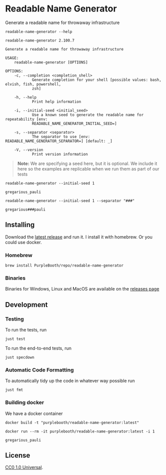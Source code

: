 # Readable Name Generator

Generate a readable name for throwaway infrastructure

``` shell,script(name="help")
readable-name-generator --help
```

``` shell,verify(script_name="help")
readable-name-generator 2.100.7

Generate a readable name for throwaway infrastructure

USAGE:
    readable-name-generator [OPTIONS]

OPTIONS:
    -c, --completion <completion_shell>
            Generate completion for your shell [possible values: bash, elvish, fish, powershell,
            zsh]

    -h, --help
            Print help information

    -i, --initial-seed <initial_seed>
            Use a known seed to generate the readable name for repeatability [env:
            READABLE_NAME_GENERATOR_INITIAL_SEED=]

    -s, --separator <separator>
            The separator to use [env: READABLE_NAME_GENERATOR_SEPARATOR=] [default: _]

    -V, --version
            Print version information
```

> **Note:** We are specifying a seed here, but it is optional. We
> include it here so the examples are replicable when we run them as
> part of our tests

``` shell,script(name="running")
readable-name-generator --initial-seed 1
```

``` shell,verify(script_name="running")
gregarious_pauli
```

``` shell,script(name="seperator")
readable-name-generator --initial-seed 1 --separator "###"
```

``` shell,verify(script_name="seperator")
gregarious###pauli
```

## Installing

Download the [latest
release](https://github.com/PurpleBooth/readable-name-generator/releases)
and run it. I install it with homebrew. Or you could use docker.

### Homebrew

``` shell,skip()
brew install PurpleBooth/repo/readable-name-generator
```

### Binaries

Binaries for Windows, Linux and MacOS are available on the [releases
page](https://github.com/PurpleBooth/readable-name-generator/releases/latest)

## Development

### Testing

To run the tests, run

``` shell,skip()
just test
```

To run the end-to-end tests, run

``` shell,skip()
just specdown
```

### Automatic Code Formatting

To automatically tidy up the code in whatever way possible run

``` shell,skip()
just fmt
```

### Building docker

We have a docker container

``` shell,skip()
docker build -t "purplebooth/readable-name-generator:latest"
```

``` shell,skip()
docker run --rm -it purplebooth/readable-name-generator:latest -i 1
```

``` shell,skip()
gregarious_pauli
```

## License

[CC0 1.0 Universal](LICENSE).

